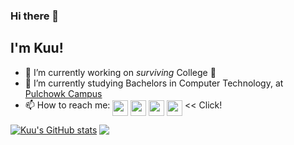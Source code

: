 ### Hi there 👋

## I'm Kuu!

- 🔭 I’m currently working on _surviving_ College 😬
- 🌱 I’m currently studying Bachelors in Computer Technology, at [Pulchowk Campus](https://pcampus.edu.np/)
- 📫 How to reach me: <a href="https://www.linkedin.com/in/kuu44/"><img align="middle" src="https://logodix.com/logo/79650.png" width=25px /></a>
<a href="mailto:kushal-shrestha@hotmail.com"><img align="middle" src="https://purepng.com/public/uploads/large/purepng.com-mail-iconsymbolsiconsapple-iosiosios-8-iconsios-8-721522596075clftr.png" width=25px /></a>
<a href="https://discordapp.com/users/421499713880326155/"><img align="middle" src="https://discord.com/assets/9f6f9cd156ce35e2d94c0e62e3eff462.png" width=25px /></a>
<a href="https://www.snapchat.com/add/shresthak44"><img align="middle" src="https://cdn.discordapp.com/attachments/850952441607749712/858951551813025842/PngItem_300587.png" width=25px /></a> << Click!
<!--<a href="https://kuu44.github.io">
  <img align="middle" src="https://github-readme-stats.vercel.app/api?username=Kuu44&count_private=true&include_all_commits=true&show_icons=true&theme=tokyonight&bg_color=-30,000000,14213d,14213d" />
</a>-->
[![Kuu's GitHub stats](https://github-readme-stats.vercel.app/api?username=Kuu44&count_private=true&include_all_commits=true&show_icons=true&theme=tokyonight&bg_color=-30,000000,14213d,14213d)](https://kuu44.github.io)
<a href="https://kuu44.github.io">
  <img align="top" src="https://github-readme-stats.vercel.app/api/top-langs/?username=Kuu44&count_private=true&include_all_commits=true&layout=compact&theme=tokyonight&bg_color=-30,14213d,000000,000000" />
</a>
